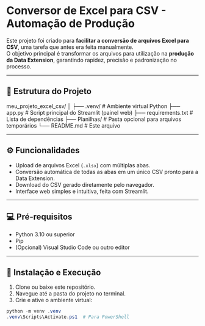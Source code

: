 # Conversor de Excel para CSV - Automação de Produção

Este projeto foi criado para **facilitar a conversão de arquivos Excel para CSV**, uma tarefa que antes era feita manualmente.  
O objetivo principal é transformar os arquivos para utilização na **produção da Data Extension**, garantindo rapidez, precisão e padronização no processo.

---

## 📁 Estrutura do Projeto

meu_projeto_excel_csv/
│
├── .venv/ # Ambiente virtual Python
├── app.py # Script principal do Streamlit (painel web)
├── requirements.txt # Lista de dependências
├── Planilhas/ # Pasta opcional para arquivos temporários
└── README.md # Este arquivo

---

## ⚙️ Funcionalidades

- Upload de arquivos Excel (`.xlsx`) com múltiplas abas.  
- Conversão automática de todas as abas em um único CSV pronto para a Data Extension.  
- Download do CSV gerado diretamente pelo navegador.  
- Interface web simples e intuitiva, feita com Streamlit.  

---

## 💻 Pré-requisitos

- Python 3.10 ou superior  
- Pip  
- (Opcional) Visual Studio Code ou outro editor  

---

## 📌 Instalação e Execução

1. Clone ou baixe este repositório.  
2. Navegue até a pasta do projeto no terminal.  
3. Crie e ative o ambiente virtual:

```powershell
python -m venv .venv
.venv\Scripts\Activate.ps1  # Para PowerShell
